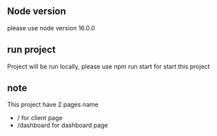 ## Node version

please use node version 16.0.0

## run project

Project will be run locally, please use npm run start for start this project

## note

This project have 2 pages name

- / for client page
- /dashboard for dashboard page